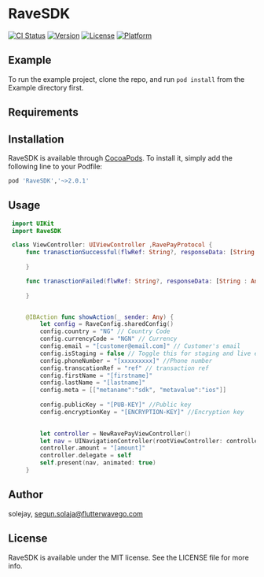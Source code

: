 # RaveSDK

[![CI Status](https://img.shields.io/travis/solejay/RaveSDK.svg?style=flat)](https://travis-ci.org/solejay/RaveSDK)
[![Version](https://img.shields.io/cocoapods/v/RaveSDK.svg?style=flat)](https://cocoapods.org/pods/RaveSDK)
[![License](https://img.shields.io/cocoapods/l/RaveSDK.svg?style=flat)](https://cocoapods.org/pods/RaveSDK)
[![Platform](https://img.shields.io/cocoapods/p/RaveSDK.svg?style=flat)](https://cocoapods.org/pods/RaveSDK)

## Example

To run the example project, clone the repo, and run `pod install` from the Example directory first.

## Requirements

## Installation

RaveSDK is available through [CocoaPods](https://cocoapods.org). To install
it, simply add the following line to your Podfile:

```ruby
pod 'RaveSDK','~>2.0.1'
```

## Usage

```swift
 import UIKit
 import RaveSDK

 class ViewController: UIViewController ,RavePayProtocol {
     func tranasctionSuccessful(flwRef: String?, responseData: [String : Any]?) {
         
     }

     func tranasctionFailed(flwRef: String?, responseData: [String : Any]?) {
     
     }


     @IBAction func showAction(_ sender: Any) {
         let config = RaveConfig.sharedConfig()
         config.country = "NG" // Country Code
         config.currencyCode = "NGN" // Currency
         config.email = "[customer@email.com]" // Customer's email
         config.isStaging = false // Toggle this for staging and live environment
         config.phoneNumber = "[xxxxxxxxx]" //Phone number
         config.transcationRef = "ref" // transaction ref
         config.firstName = "[firstname]" 
         config.lastName = "[lastname]" 
         config.meta = [["metaname":"sdk", "metavalue":"ios"]]
         
         config.publicKey = "[PUB-KEY]" //Public key
         config.encryptionKey = "[ENCRYPTION-KEY]" //Encryption key

         
         let controller = NewRavePayViewController()
         let nav = UINavigationController(rootViewController: controller)
         controller.amount = "[amount]" 
         controller.delegate = self
         self.present(nav, animated: true)
     }
```

## Author

solejay, segun.solaja@flutterwavego.com

## License

RaveSDK is available under the MIT license. See the LICENSE file for more info.
